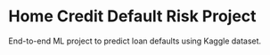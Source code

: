 # Home Credit Default Risk Project

End-to-end ML project to predict loan defaults using Kaggle dataset.
